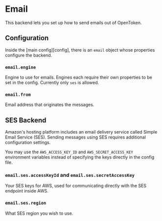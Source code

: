Email
=====

This backend lets you set up how to send emails out of OpenToken.


Configuration
-------------

Inside the [main config][config], there is an `email` object whose properties configure the backend.


### `email.engine`

Engine to use for emails. Engines each require their own properties to be set in the config. Currently only `ses` is allowed.


### `email.from`

Email address that originates the messages.


SES Backend
-----------

Amazon's hosting platform includes an email delivery service called Simple Email Service (SES). Sending messages using SES requires additional configuration settings.

You may use the `AWS_ACCESS_KEY_ID` and `AWS_SECRET_ACCESS_KEY` environment variables instead of specifying the keys directly in the config file.


### `email.ses.accessKeyId` and `email.ses.secretAccessKey`

Your SES keys for AWS, used for communicating directly with the SES endpoint inside AWS.


### `email.ses.region`

What SES region you wish to use.

